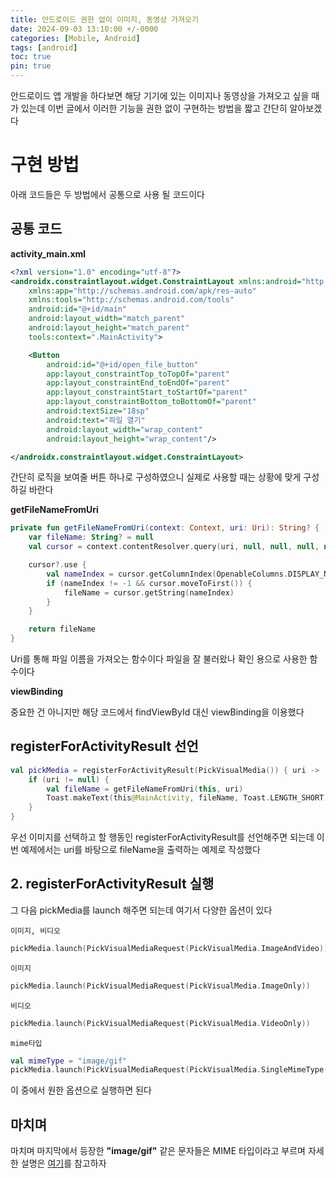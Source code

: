 ```yaml
---
title: 안드로이드 권한 없이 이미지, 동영상 가져오기
date: 2024-09-03 13:10:00 +/-0000
categories: [Mobile, Android]
tags: [android]
toc: true
pin: true
---
```


안드로이드 앱 개발을 하다보면 해당 기기에 있는 이미지나 동영상을 가져오고 싶을 때가 있는데 이번 글에서 이러한 기능을 권한 없이 구현하는 방법을 짧고 간단히 알아보겠다 

# 구현 방법

아래 코드들은 두 방법에서 공통으로 사용 될 코드이다

## 공통 코드

**activity_main.xml**

~~~xml
<?xml version="1.0" encoding="utf-8"?>
<androidx.constraintlayout.widget.ConstraintLayout xmlns:android="http://schemas.android.com/apk/res/android"
    xmlns:app="http://schemas.android.com/apk/res-auto"
    xmlns:tools="http://schemas.android.com/tools"
    android:id="@+id/main"
    android:layout_width="match_parent"
    android:layout_height="match_parent"
    tools:context=".MainActivity">

    <Button
        android:id="@+id/open_file_button"
        app:layout_constraintTop_toTopOf="parent"
        app:layout_constraintEnd_toEndOf="parent"
        app:layout_constraintStart_toStartOf="parent"
        app:layout_constraintBottom_toBottomOf="parent"
        android:textSize="18sp"
        android:text="파일 열기"
        android:layout_width="wrap_content"
        android:layout_height="wrap_content"/>

</androidx.constraintlayout.widget.ConstraintLayout>
~~~

간단히 로직을 보여줄 버튼 하나로 구성하였으니 실제로 사용할 때는 상황에 맞게 구성하길 바란다

**getFileNameFromUri**

~~~kotlin
private fun getFileNameFromUri(context: Context, uri: Uri): String? {
    var fileName: String? = null
    val cursor = context.contentResolver.query(uri, null, null, null, null)

    cursor?.use {
        val nameIndex = cursor.getColumnIndex(OpenableColumns.DISPLAY_NAME)
        if (nameIndex != -1 && cursor.moveToFirst()) {
            fileName = cursor.getString(nameIndex)
        }
    }

    return fileName
}
~~~

Uri를 통해 파일 이름을 가져오는 함수이다 파일을 잘 불러왔나 확인 용으로
사용한 함수이다

**viewBinding**

중요한 건 아니지만 해당 코드에서 findViewById 대신 viewBinding을 이용했다

## registerForActivityResult 선언

~~~kotlin
val pickMedia = registerForActivityResult(PickVisualMedia()) { uri ->
    if (uri != null) {
        val fileName = getFileNameFromUri(this, uri)
        Toast.makeText(this@MainActivity, fileName, Toast.LENGTH_SHORT).show()
    }
}
~~~

우선 이미지를 선택하고 할 행동인 registerForActivityResult를 선언해주면 되는데 이번 예제에서는 uri를 바탕으로 fileName을 출력하는 예제로 작성했다

## 2. registerForActivityResult 실행


그 다음 pickMedia를 launch 해주면 되는데 여기서 다양한 옵션이 있다

`이미지, 비디오`

~~~kotlin
pickMedia.launch(PickVisualMediaRequest(PickVisualMedia.ImageAndVideo))
~~~

`이미지`

~~~kotlin
pickMedia.launch(PickVisualMediaRequest(PickVisualMedia.ImageOnly))
~~~

`비디오`

~~~kotlin
pickMedia.launch(PickVisualMediaRequest(PickVisualMedia.VideoOnly))
~~~

`mime타입`

~~~kotlin
val mimeType = "image/gif"
pickMedia.launch(PickVisualMediaRequest(PickVisualMedia.SingleMimeType(mimeType)))
~~~

이 중에서 원한 옵션으로 실행하면 된다

## 마치며

마치며 마지막에서 등장한 **"image/gif"** 같은 문자들은 MIME 타입이라고 부르며 자세한 설명은 [여기](https://jangwoojun.github.io/posts/MIME-%ED%83%80%EC%9E%85%EC%9D%B4%EB%9E%80-%EB%AC%B4%EC%97%87%EC%9D%B8%EA%B0%80/)를 참고하자